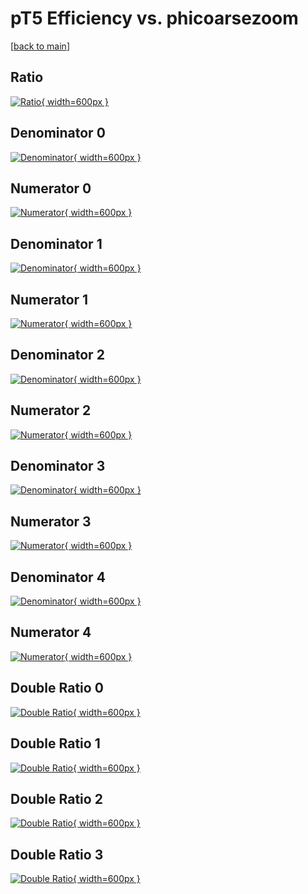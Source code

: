 # pT5 Efficiency vs. phicoarsezoom

[[back to main](./)]



## Ratio

[![Ratio](../mtv/var/pT5_xtr_11_0_eff_phicoarsezoom.png){ width=600px }](../mtv/var/pT5_xtr_11_0_eff_phicoarsezoom.pdf)

## Denominator 0

[![Denominator](../mtv/den/pT5_xtr_11_0_eff_phicoarsezoom_den0.png){ width=600px }](../mtv/den/pT5_xtr_11_0_eff_phicoarsezoom_den0.pdf)

## Numerator 0

[![Numerator](../mtv/num/pT5_xtr_11_0_eff_phicoarsezoom_num0.png){ width=600px }](../mtv/num/pT5_xtr_11_0_eff_phicoarsezoom_num0.pdf)

## Denominator 1

[![Denominator](../mtv/den/pT5_xtr_11_0_eff_phicoarsezoom_den1.png){ width=600px }](../mtv/den/pT5_xtr_11_0_eff_phicoarsezoom_den1.pdf)

## Numerator 1

[![Numerator](../mtv/num/pT5_xtr_11_0_eff_phicoarsezoom_num1.png){ width=600px }](../mtv/num/pT5_xtr_11_0_eff_phicoarsezoom_num1.pdf)

## Denominator 2

[![Denominator](../mtv/den/pT5_xtr_11_0_eff_phicoarsezoom_den2.png){ width=600px }](../mtv/den/pT5_xtr_11_0_eff_phicoarsezoom_den2.pdf)

## Numerator 2

[![Numerator](../mtv/num/pT5_xtr_11_0_eff_phicoarsezoom_num2.png){ width=600px }](../mtv/num/pT5_xtr_11_0_eff_phicoarsezoom_num2.pdf)

## Denominator 3

[![Denominator](../mtv/den/pT5_xtr_11_0_eff_phicoarsezoom_den3.png){ width=600px }](../mtv/den/pT5_xtr_11_0_eff_phicoarsezoom_den3.pdf)

## Numerator 3

[![Numerator](../mtv/num/pT5_xtr_11_0_eff_phicoarsezoom_num3.png){ width=600px }](../mtv/num/pT5_xtr_11_0_eff_phicoarsezoom_num3.pdf)

## Denominator 4

[![Denominator](../mtv/den/pT5_xtr_11_0_eff_phicoarsezoom_den4.png){ width=600px }](../mtv/den/pT5_xtr_11_0_eff_phicoarsezoom_den4.pdf)

## Numerator 4

[![Numerator](../mtv/num/pT5_xtr_11_0_eff_phicoarsezoom_num4.png){ width=600px }](../mtv/num/pT5_xtr_11_0_eff_phicoarsezoom_num4.pdf)

## Double Ratio 0

[![Double Ratio](../mtv/ratio/pT5_xtr_11_0_eff_phicoarsezoom_ratio0.png){ width=600px }](../mtv/ratio/pT5_xtr_11_0_eff_phicoarsezoom_ratio0.pdf)

## Double Ratio 1

[![Double Ratio](../mtv/ratio/pT5_xtr_11_0_eff_phicoarsezoom_ratio1.png){ width=600px }](../mtv/ratio/pT5_xtr_11_0_eff_phicoarsezoom_ratio1.pdf)

## Double Ratio 2

[![Double Ratio](../mtv/ratio/pT5_xtr_11_0_eff_phicoarsezoom_ratio2.png){ width=600px }](../mtv/ratio/pT5_xtr_11_0_eff_phicoarsezoom_ratio2.pdf)

## Double Ratio 3

[![Double Ratio](../mtv/ratio/pT5_xtr_11_0_eff_phicoarsezoom_ratio3.png){ width=600px }](../mtv/ratio/pT5_xtr_11_0_eff_phicoarsezoom_ratio3.pdf)

